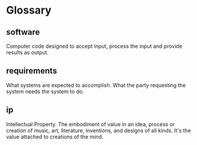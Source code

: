 # Glossary

## software

Computer code designed to accept input, process the input and provide results as output. 

## requirements

What systems are expected to accomplish. What the party requesting the system needs the system to do. 

## ip 

Intellectual Property. The embodiment of value in an idea, process or creation of music, art, literature, inventions, and designs of all kinds. It's the value attached to creations of the mind.